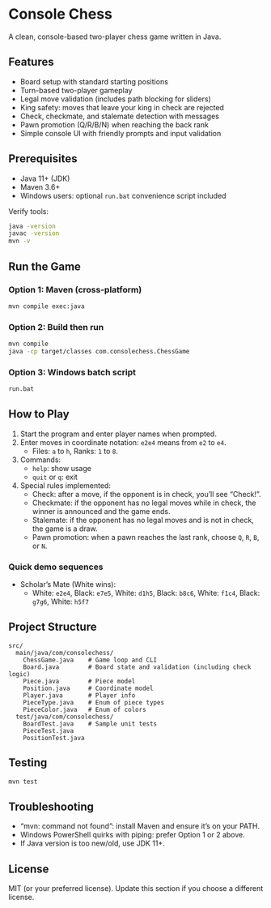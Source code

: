 ﻿# Console Chess

A clean, console-based two-player chess game written in Java.

## Features

- Board setup with standard starting positions
- Turn-based two-player gameplay
- Legal move validation (includes path blocking for sliders)
- King safety: moves that leave your king in check are rejected
- Check, checkmate, and stalemate detection with messages
- Pawn promotion (Q/R/B/N) when reaching the back rank
- Simple console UI with friendly prompts and input validation

## Prerequisites

- Java 11+ (JDK)
- Maven 3.6+
- Windows users: optional `run.bat` convenience script included

Verify tools:

```bash
java -version
javac -version
mvn -v
```

## Run the Game

### Option 1: Maven (cross-platform)

```bash
mvn compile exec:java
```

### Option 2: Build then run

```bash
mvn compile
java -cp target/classes com.consolechess.ChessGame
```

### Option 3: Windows batch script

```bat
run.bat
```

## How to Play

1. Start the program and enter player names when prompted.
2. Enter moves in coordinate notation: `e2e4` means from `e2` to `e4`.
   - Files: `a` to `h`, Ranks: `1` to `8`.
3. Commands:
   - `help`: show usage
   - `quit` or `q`: exit
4. Special rules implemented:
   - Check: after a move, if the opponent is in check, you’ll see “Check!”.
   - Checkmate: if the opponent has no legal moves while in check, the winner is announced and the game ends.
   - Stalemate: if the opponent has no legal moves and is not in check, the game is a draw.
   - Pawn promotion: when a pawn reaches the last rank, choose `Q`, `R`, `B`, or `N`.

### Quick demo sequences

- Scholar’s Mate (White wins):
  - White: `e2e4`, Black: `e7e5`, White: `d1h5`, Black: `b8c6`, White: `f1c4`, Black: `g7g6`, White: `h5f7`

## Project Structure

```
src/
  main/java/com/consolechess/
    ChessGame.java    # Game loop and CLI
    Board.java        # Board state and validation (including check logic)
    Piece.java        # Piece model
    Position.java     # Coordinate model
    Player.java       # Player info
    PieceType.java    # Enum of piece types
    PieceColor.java   # Enum of colors
  test/java/com/consolechess/
    BoardTest.java    # Sample unit tests
    PieceTest.java
    PositionTest.java
```

## Testing

```bash
mvn test
```

## Troubleshooting

- “mvn: command not found”: install Maven and ensure it’s on your PATH.
- Windows PowerShell quirks with piping: prefer Option 1 or 2 above.
- If Java version is too new/old, use JDK 11+.

## License

MIT (or your preferred license). Update this section if you choose a different license.
